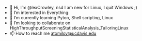 - 👋 Hi, I’m @lexCrowley, nsd I am new for Linux, I quit Windows ;)
- 👀 I’m interested in Everything
- 🌱 I’m currently learning Pyton, Shell scripting, Linux
- 💞️ I’m looking to collaborate on HighThroughputScreeningStatisticalAnalysis_TailoringLinux
- 📫 How to reach me atomilov@ucdavis.edu

<!---
lexCrowley/lexCrowley is a ✨ special ✨ repository because its `README.md` (this file) appears on your GitHub profile.
You can click the Preview link to take a look at your changes.
--->
